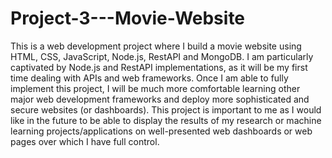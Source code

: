 # Project-3---Movie-Website
This is a web development project where I build a movie website using HTML, CSS, JavaScript, Node.js, RestAPI and MongoDB.
I am particularly captivated by Node.js and RestAPI implementations, as it will be my first time dealing with APIs and web frameworks. 
Once I am able to fully implement this project, I will be much more comfortable learning other major web development frameworks
and deploy more sophisticated and secure websites (or dashboards).
This project is important to me as I would like in the future to be able to display the results of my research or machine learning projects/applications
on well-presented web dashboards or web pages over which I have full control.
